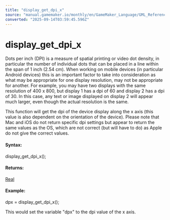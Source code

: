 ```yaml
---
title: "display_get_dpi_x"
source: "manual.gamemaker.io/monthly/en/GameMaker_Language/GML_Reference/Cameras_And_Display/display_get_dpi_x.htm"
converted: "2025-09-14T03:59:45.596Z"
---
```


# display\_get\_dpi\_x

Dots per inch (DPI) is a measure of spatial printing or video dot density, in particular the number of individual dots that can be placed in a line within the span of 1 inch (2.54 cm). When working on mobile devices (in particular Android devices) this is an important factor to take into consideration as what may be appropriate for one display resolution, may not be appropriate for another. For example, you may have two displays with the same resolution of 400 x 800, but display 1 has a dpi of 60 and display 2 has a dpi of 30. In this case, any text or image displayed on display 2 will appear much larger, even though the actual resolution is the same.

This function will get the dpi of the device display along the x axis (this value is also dependent on the orientation of the device). Please note that Mac and iOS do not return specific dpi settings but appear to return the same values as the OS, which are not correct (but will have to do) as Apple do not give the correct values.

#### Syntax:

display\_get\_dpi\_x();

#### Returns:

[Real](../../GML_Overview/Data_Types.md)

#### Example:

dpx = display\_get\_dpi\_x();

This would set the variable "dpx" to the dpi value of the x axis.